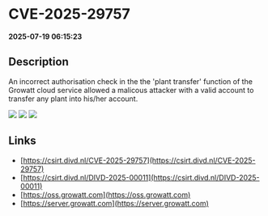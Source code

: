# CVE-2025-29757

**2025-07-19 06:15:23**

## Description
An incorrect authorisation check in the the 'plant transfer' function of the Growatt cloud service allowed a malicous attacker with a valid account to transfer any plant into his/her account.

![](https://img.shields.io/static/v1?label=Score&message=9.4&color=red)
![](https://img.shields.io/static/v1?label=Severity&message=CRITICAL&color=red)
![](https://img.shields.io/static/v1?label=CWE&message=Auth&color=green)

## Links
- [https://csirt.divd.nl/CVE-2025-29757](https://csirt.divd.nl/CVE-2025-29757)
- [https://csirt.divd.nl/DIVD-2025-00011](https://csirt.divd.nl/DIVD-2025-00011)
- [https://oss.growatt.com](https://oss.growatt.com)
- [https://server.growatt.com](https://server.growatt.com)
